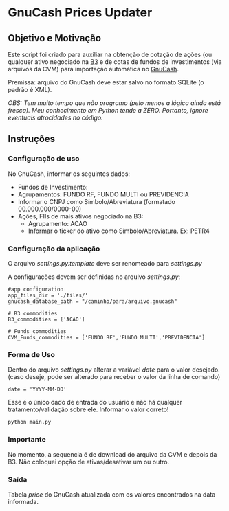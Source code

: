 # GnuCash Prices Updater

## Objetivo e Motivação

Este script foi criado para auxiliar na obtenção de cotação de ações (ou qualquer ativo negociado na [B3](https://www.b3.com.br) e de cotas de fundos de investimentos (via arquivos da CVM) para importação automática no [GnuCash](https://www.gnucash.org).

Premissa: arquivo do GnuCash deve estar salvo no formato SQLite (o padrão é XML).

*OBS: Tem muito tempo que não programo (pelo menos a lógica ainda está fresca). Meu conhecimento em Python tende a ZERO. Portanto, ignore eventuais atrocidades no código.*

## Instruções

### Configuração de uso

No GnuCash, informar os seguintes dados:
-  Fundos de Investimento:
  - Agrupamentos: FUNDO RF, FUNDO MULTI ou PREVIDENCIA
  - Informar o CNPJ como Símbolo/Abreviatura (formatado 00.000.000/0000-00)
 - Ações, FIIs de mais ativos negociado na B3:
   - Agrupamento: ACAO
   - Informar o ticker do ativo como Símbolo/Abreviatura. Ex: PETR4
   
### Configuração da aplicação

O arquivo *settings.py.template* deve ser renomeado para *settings.py*

A configurações devem ser definidas no arquivo *settings.py*:

```
#app configuration
app_files_dir = './files/'
gnucash_database_path = "/caminho/para/arquivo.gnucash"

# B3 commodities
B3_commodities = ['ACAO']

# Funds commodities
CVM_Funds_commodities = ['FUNDO RF','FUNDO MULTI','PREVIDENCIA']

```

### Forma de Uso

Dentro do arquivo *settings.py* alterar a variável *date* para o valor desejado. (caso deseje, pode ser alterado para receber o valor da linha de comando)

```
date = 'YYYY-MM-DD'
```
Esse é o único dado de entrada do usuário e não há qualquer tratamento/validação sobre ele. Informar o valor correto!

```
python main.py
```

### Importante

No momento, a sequencia é de download do arquivo da CVM e depois da B3. Não coloquei opção de ativas/desativar um ou outro.

### Saída

Tabela *price*  do GnuCash atualizada com os valores encontrados na data informada.
